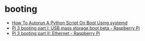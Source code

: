 # booting

* [How To Autorun A Python Script On Boot Using systemd](http://www.raspberrypi-spy.co.uk/2015/10/how-to-autorun-a-python-script-on-boot-using-systemd/)
* [Pi 3 booting part I: USB mass storage boot beta - Raspberry Pi](https://www.raspberrypi.org/blog/pi-3-booting-part-i-usb-mass-storage-boot/)
* [Pi 3 booting part II: Ethernet - Raspberry Pi](https://www.raspberrypi.org/blog/pi-3-booting-part-ii-ethernet-all-the-awesome/)

